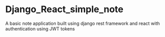# Django_React_simple_note
A basic note application built using django rest framework and react with authentication using JWT tokens
